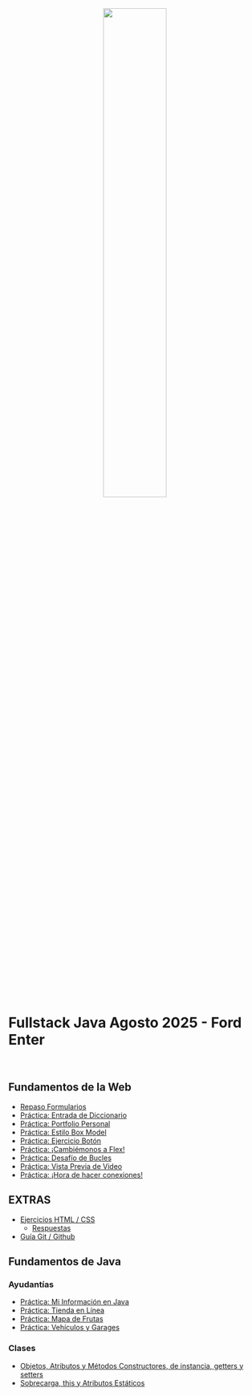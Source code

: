 <div align="center">
    <img width="50%" src="https://www.skillnest.com/wp-content/uploads/2025/01/Skillnest_blanca-1.png">
</div>
<br>

# Fullstack Java Agosto 2025 - Ford Enter

<br>

## Fundamentos de la Web

- [Repaso Formularios](./repaso-forms/)
- [Práctica: Entrada de Diccionario](./entrada-diccionario/)
- [Práctica: Portfolio Personal](./portfolio/)
- [Práctica: Estilo Box Model](./estilo-box-model/)
- [Práctica: Ejercicio Botón](./boton/)
- [Práctica: ¡Cambiémonos a Flex!](./cambiemos-flex/)
- [Práctica: Desafío de Bucles](./desafio-bucles/)
- [Práctica: Vista Previa de Video](./vista-previa-video/)
- [Práctica: ¡Hora de hacer conexiones!](./hacer-conexiones/)

## EXTRAS

- [Ejercicios HTML / CSS](./extras/html-css/actividades.md)
  - [Respuestas](./extras/html-css/respuestas/)
- [Guía Git / Github](./extras/git-github.md)

## Fundamentos de Java

### Ayudantías

- [Práctica: Mi Información en Java](./mi-informacion/)
- [Práctica: Tienda en Línea](./tienda-en-linea/)
- [Práctica: Mapa de Frutas](./mapa-frutas/)
- [Práctica: Vehículos y Garages](./vehiculos-garages/)

### Clases

- [Objetos, Atributos y Métodos Constructores, de instancia, getters y setters](./java-clase-3/)
- [Sobrecarga, this y Atributos Estáticos](./java-clase-4/)
